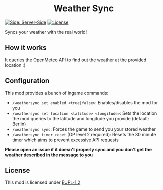 <h1 align="center">Weather Sync</h1>
<a href="https://github.com/macbrayne/inventory-pause-forge"><img src="https://img.shields.io/badge/side-server--side-0C8E8E" alt="Side: Server-Side"></a>
<a href="https://github.com/macbrayne/weathersync/blob/main/LICENSE"><img src="https://img.shields.io/github/license/macbrayne/weathersync?style=flat&color=0C8E8E" alt="License"></a>

Syncs your weather with the real world!

## How it works
It queries the OpenMeteo API to find out the weather at the provided location :)

## Configuration

This mod provides a bunch of ingame commands:
- `/weathersync set enabled <true|false>`: Enables/disables the mod for you
- `/weathersync set location <latitude> <longitude>`: Sets the location the mod queries to the latitude and longitude you provide (default: Berlin)
- `/weathersync sync`: Forces the game to send you your stored weather
- `/weathersync timer reset` (OP level 2 required): Resets the 30 minute timer which aims to prevent excessive API requests

**Please open an issue if it doesn't properly sync and you don't get the weather described in the message to you**

## License

This mod is licensed under [EUPL-1.2](LICENSE)
